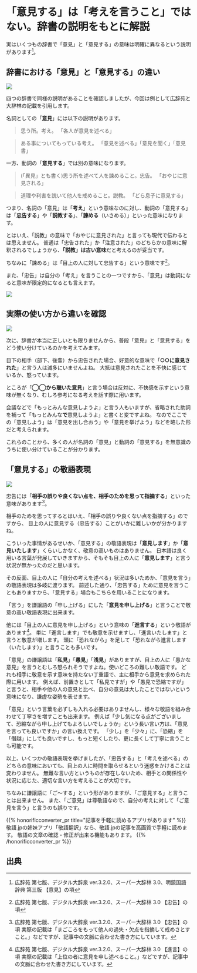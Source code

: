 # 「意見する」は「考えを言うこと」ではない。辞書の説明をもとに解説

実はいくつもの辞書で「意見」と「意見する」の意味は明確に異なるという説明があります[^1]。

## 辞書における「意見」と「意見する」の違い
![](/img/pf3wmtrk96.webp)

四つの辞書で同様の説明があることを確認しましたが、今回は例として広辞苑と大辞林の記載を引用します。

名詞としての「**意見**」には以下の説明があります。

> 思う所。考え。
> 「各人が意見を述べる」

> ある事についてもっている考え。
> 「意見を述べる」「意見を聞く」「意見書」

一方、動詞の「**意見する**」では別の意味になります。

> (「異見」とも書く)思う所を述べて人を諫めること。忠告。
> 「おやじに意見される」

> 道理や利害を説いて他人を戒めること。説教。
> 「どら息子に意見する」

つまり、名詞の「意見」は「**考え**」という意味なのに対し、動詞の「意見する」は「**忠告する**」や「**説教する**」、「**諫める**（いさめる）」といった意味になります。

とはいえ、「説教」の意味で「おやじに意見された」と言っても現代で伝わるとは思えません。
普通は「忠告された」か「注意された」のどちらかの意味に解釈されるでしょうから、**「説教」は古い意味**だと考えるのが妥当です。

ちなみに「諫める」は「目上の人に対して忠告する」という意味です[^2]。

また、「忠告」は自分の「考え」を言うことの一つですから、「意見」は動詞になると意味が限定的になるとも言えます。

![](/img/zktuzy2s6y.webp)

## 実際の使い方から違いを確認
![](/img/h5na5mbfnw.webp)

次に、辞書が本当に正しいとも限りませんから、普段「意見」と「意見する」をどう使い分けているのかを考えてみます。

目下の相手（部下、後輩）から忠告された場合、好意的な意味で「**○○に意見された**」と言う人は滅多にいませんよね。
大抵は意見されたことを不快に感じているか、怒っています。

ところが「**◯◯から聴いた意見**」と言う場合は反対に、不快感を示すという意味が無くなり、むしろ参考になる考えを話す際に用います。

会議などで「もっとみんな意見しようよ」と言う人もいますが、省略された助詞を補って「もっとみんな**で**意見しようよ」と書くと変ですよね。
なのでここでの「意見しよう」は「意見を出し合おう」や「意見を挙げよう」などを略した形だと考えられます。

これらのことから、多くの人が名詞の「意見」と動詞の「意見する」を無意識のうちに使い分けていることが分かります。

## 「意見する」の敬語表現
![](/img/rhzu27jkcn.webp)

忠告には「**相手の誤りや良くない点を、相手のためを思って指摘する**」といった意味があります[^3]。

相手のためを思ってするとはいえ、「相手の誤りや良くない点を指摘する」のですから、
目上の人に意見する（忠告する）ことがいかに難しいかが分かりますね。

こういった事情があるせいか、「意見する」の敬語表現は「**意見します**」か「**意見いたします**」くらいしかなく、敬意の高いものはありません。
日本語は良く用いる言葉が発展していきますから、そもそも目上の人に「**意見します**」と言う状況が無かったのだと思います。

その反面、目上の人に「自分の考えを述べる」状況は多いためか、「意見を言う」の敬語表現は多岐に渡ります。
前述した通り、「忠告する」ために意見を言うこともありますから、「意見する」場合もこちらを用いることになります。

「言う」を謙譲語の「申し上げる」にした「**意見を申し上げる**」と言うことで敬意の高い敬語表現に出来ます。

他には「目上の人に意見を申し上げる」という意味の「**進言する**」という敬語があります[^4]。
単に「進言します」でも敬意を示せますし、「進言いたします」と言うと敬意が増します。
頭に「恐れながら」を足して「恐れながら進言します（いたします）」と言うことも多いです。

「意見」の謙譲語は「**私見**」「**愚見**」「**浅見**」がありますが、目上の人に「愚かな意見」を言うとむしろ怒られそうですよね。使いどころの難しい敬語です。
どれも相手に敬意を示す意味を持たない丁重語で、主に相手から意見を求められた際に用います。
例えば、前置きとして「私見ですが」や「愚見で恐縮ですが」と言うと、相手や他の人の意見と比べ、自分の意見は大したことではないという意味になり、謙虚な姿勢を表せます。

「意見」という言葉を必ずしも入れる必要はありませんし、様々な敬語を組み合わせて丁寧さを増すことも出来ます。
例えば「少し気になる点がございまして、恐縮ながら申し上げてもよろしいでしょうか」という長い言い方は、「意見を言っても良いですか」の言い換えです。
「少し」を「少々」に、「恐縮」を「僭越」にしても良いですし、もっと短くしたり、更に長くして丁寧に言うことも可能です。

以上、いくつかの敬語表現を挙げましたが、「忠告する」と「考えを述べる」のどちらの意味においても、目上の人に時間を取らせるという迷惑をかけることは変わりません。
無難な言い方というものが存在しないため、相手との関係性や状況に応じた、適切な言い方を考えることが大切です。

ちなみに謙譲語に「ご〜する」という形がありますが、「ご意見する」と言うことは出来ません。
また、「ご意見」は尊敬語なので、自分の考えに対して「ご意見を言う」と言うのも誤りです。

{{% honorificconverter_pr title="記事を手軽に読めるアプリがあります" %}}
敬語.jpの姉妹アプリ「敬語翻訳」なら、敬語.jpの記事を高画質で手軽に読めます。
敬語の文章の確認・修正が出来る機能もあります。
{{% /honorificconverter_pr %}}

## 出典
[^1]: 広辞苑 第七版、デジタル大辞泉 ver.3.2.0、スーパー大辞林 3.0、明鏡国語辞典 第三版 【意見】の項
[^2]: 広辞苑 第七版、デジタル大辞泉 ver.3.2.0、スーパー大辞林 3.0 【忠告】の項
[^3]: 広辞苑 第七版、デジタル大辞泉 ver.3.2.0、スーパー大辞林 3.0 【忠告】の項
実際の記載は「まごころをもって他人の過失・欠点を指摘して戒めさとすこと。」などですが、記事中の文脈に合わせた書き方にしています。
[^4]: 広辞苑 第七版、デジタル大辞泉 ver.3.2.0、スーパー大辞林 3.0 【進言】の項
実際の記載は「上位の者に意見を申し述べること。」などですが、記事中の文脈に合わせた書き方にしています。